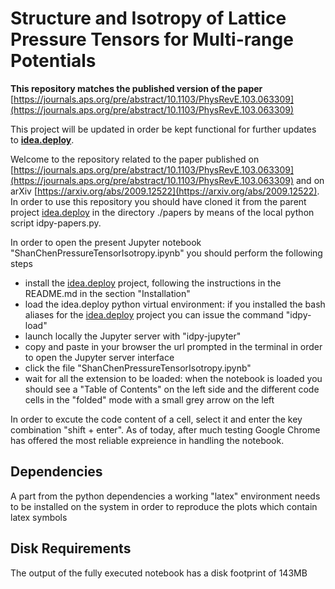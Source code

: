 # Structure and Isotropy of Lattice Pressure Tensors for Multi-range Potentials

**This repository matches the published version of the paper**
[https://journals.aps.org/pre/abstract/10.1103/PhysRevE.103.063309](https://journals.aps.org/pre/abstract/10.1103/PhysRevE.103.063309)

This project will be updated in order be kept functional for further updates to [**idea.deploy**](https://github.com/lullimat/idea.deploy).

Welcome to the repository related to the paper published on [https://journals.aps.org/pre/abstract/10.1103/PhysRevE.103.063309](https://journals.aps.org/pre/abstract/10.1103/PhysRevE.103.063309) and on arXiv [https://arxiv.org/abs/2009.12522](https://arxiv.org/abs/2009.12522).
In order to use this repository you should have cloned it from the parent project [idea.deploy](https://github.com/lullimat/idea.deploy) in the directory ./papers by means of the local python script idpy-papers.py.

In order to open the present Jupyter notebook "ShanChenPressureTensorIsotropy.ipynb" you should perform the following steps
- install the [idea.deploy](https://github.com/lullimat/idea.deploy) project, following the instructions in the README.md in the section "Installation"
- load the idea.deploy python virtual environment: if you installed the bash aliases for the [idea.deploy](https://github.com/lullimat/idea.deploy) project you can issue the command "idpy-load"
- launch locally the Jupyter server with "idpy-jupyter"
- copy and paste in your browser the url prompted in the terminal in order to open the Jupyter server interface
- click the file "ShanChenPressureTensorIsotropy.ipynb"
- wait for all the extension to be loaded: when the notebook is loaded you should see a "Table of Contents" on the left side and the different code cells in the "folded" mode with a small grey arrow on the left

In order to excute the code content of a cell, select it and enter the key combination "shift + enter".
As of today, after much testing Google Chrome has offered the most reliable expreience in handling the notebook.

## Dependencies
A part from the python dependencies a working "latex" environment needs to be installed on the system in order to reproduce the plots which contain latex symbols

## Disk Requirements
The output of the fully executed notebook has a disk footprint of 143MB